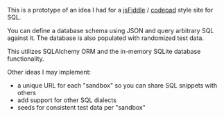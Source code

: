 This is a prototype of an idea I had for a [jsFiddle](http://jsfiddle.net/) / [codepad](http://codepad.org/) style site for SQL. 

You can define a database schema using JSON and query arbitrary SQL against it. The database is also populated with randomized test data. 

This utilizes SQLAlchemy ORM and the in-memory SQLite database functionality.

Other ideas I may implement:

  * a unique URL for each "sandbox" so you can share SQL snippets with others
  * add support for other SQL dialects
  * seeds for consistent test data per "sandbox"
